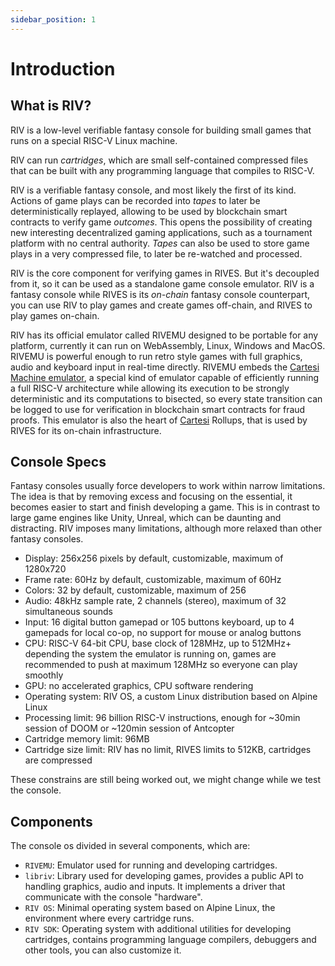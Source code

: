 ```yaml
---
sidebar_position: 1
---
```


# Introduction

## What is RIV?

RIV is a low-level verifiable fantasy console for building small games that runs on a special RISC-V Linux machine.

RIV can run *cartridges*, which are small self-contained compressed files
that can be built with any programming language that compiles to RISC-V.

RIV is a verifiable fantasy console, and most likely the first of its kind.
Actions of game plays can be recorded into *tapes* to later be deterministically replayed,
allowing to be used by blockchain smart contracts to verify game *outcomes*.
This opens the possibility of creating new interesting decentralized gaming applications,
such as a tournament platform with no central authority.
*Tapes* can also be used to store game plays in a very compressed file,
to later be re-watched and processed.

RIV is the core component for verifying games in RIVES.
But it's decoupled from it, so it can be used as a standalone game console emulator.
RIV is a fantasy console while RIVES is its *on-chain* fantasy console counterpart,
you can use RIV to play games and create games off-chain, and RIVES to play games on-chain.

RIV has its official emulator called RIVEMU designed to be portable for any platform, currently it can run on WebAssembly, Linux, Windows and MacOS.
RIVEMU is powerful enough to run retro style games with full graphics, audio and keyboard input in real-time directly.
RIVEMU embeds the [Cartesi Machine emulator](https://github.com/cartesi/machine-emulator),
a special kind of emulator capable of efficiently running a full RISC-V architecture while allowing its execution to be strongly deterministic and its computations to bisected,
so every state transition can be logged to use for verification in blockchain smart contracts for fraud proofs.
This emulator is also the heart of [Cartesi](https://cartesi.io) Rollups, that is used by RIVES for its on-chain infrastructure.

## Console Specs

Fantasy consoles usually force developers to work within narrow limitations.
The idea is that by removing excess and focusing on the essential, it becomes easier to start and finish developing a game.
This is in contrast to large game engines like Unity, Unreal,
which can be daunting and distracting.
RIV imposes many limitations,
although more relaxed than other fantasy consoles.

- Display: 256x256 pixels by default, customizable, maximum of 1280x720
- Frame rate: 60Hz by default, customizable, maximum of 60Hz
- Colors: 32 by default, customizable, maximum of 256
- Audio: 48kHz sample rate, 2 channels (stereo), maximum of 32 simultaneous sounds
- Input: 16 digital button gamepad or 105 buttons keyboard, up to 4 gamepads for local co-op, no support for mouse or analog buttons
- CPU: RISC-V 64-bit CPU, base clock of 128MHz, up to 512MHz+ depending the system the emulator is running on, games are recommended to push at maximum 128MHz so everyone can play smoothly
- GPU: no accelerated graphics, CPU software rendering
- Operating system: RIV OS, a custom Linux distribution based on Alpine Linux
- Processing limit: 96 billion RISC-V instructions, enough for ~30min session of DOOM or ~120min session of Antcopter
- Cartridge memory limit: 96MB
- Cartridge size limit: RIV has no limit, RIVES limits to 512KB, cartridges are compressed

These constrains are still being worked out,
we might change while we test the console.

## Components

The console os divided in several components, which are:

- `RIVEMU`: Emulator used for running and developing cartridges.
- `libriv`: Library used for developing games, provides a public API to handling graphics, audio and inputs. It implements a driver that communicate with the console "hardware".
- `RIV OS`: Minimal operating system based on Alpine Linux, the environment where every cartridge runs.
- `RIV SDK`: Operating system with additional utilities for developing cartridges, contains programming language compilers, debuggers and other tools, you can also customize it.
